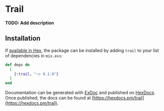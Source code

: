 # Trail

**TODO: Add description**

## Installation

If [available in Hex](https://hex.pm/docs/publish), the package can be installed
by adding `trail` to your list of dependencies in `mix.exs`:

```elixir
def deps do
  [
    {:trail, "~> 0.1.0"}
  ]
end
```

Documentation can be generated with [ExDoc](https://github.com/elixir-lang/ex_doc)
and published on [HexDocs](https://hexdocs.pm). Once published, the docs can
be found at [https://hexdocs.pm/trail](https://hexdocs.pm/trail).

